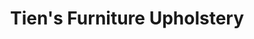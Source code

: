 ---
title: "Tien's Furniture Upholstery"
url: /denver/tiens-furniture-upholstery/
shop: doityourself
---